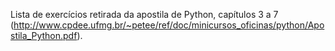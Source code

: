 Lista de exercícios retirada da apostila de Python, capítulos 3 a 7 (http://www.cpdee.ufmg.br/~petee/ref/doc/minicursos_oficinas/python/Apostila_Python.pdf).
